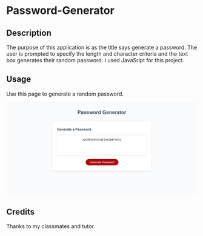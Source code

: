 # Password-Generator

## Description

The purpose of this application is as the title says generate a password. The user is prompted to specify the length and character criteria and the text box generates their random password. I used JavaSript for this project.

## Usage

Use this page to generate a random password.

![The following is a screenshot of the application.](/assets/random-password-screenshot.jpg)

## Credits

Thanks to my classmates and tutor.

